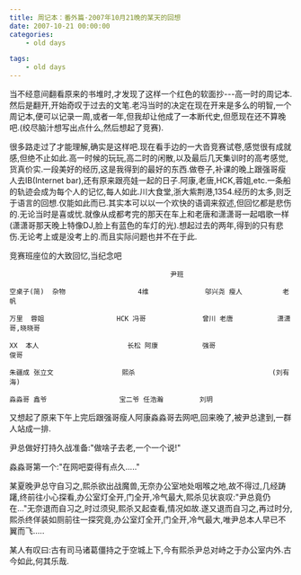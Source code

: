 ```yaml
---
title: 周记本：番外篇·2007年10月21晚的某天的回想
date: 2007-10-21 00:00:00
categories:
	- old days

tags:
	- old days
---
```


当不经意间翻看原来的书堆时,才发现了这样一个红色的软面抄---高一时的周记本.然后是翻开,开始奇叹于过去的文笔.老冯当时的决定在现在开来是多么的明智,一个周记本,便可以记录一周,或者一年,但我却让他成了一本断代史,但愿现在还不算晚吧.(绞尽脑汁想写出点什么,然后想起了竞赛).
<!--more-->
很多路走过了才能理解,确实是这样吧.现在看手边的一大沓竞赛试卷,感觉很有成就感,但绝不止如此.高一时候的玩玩,高二时的闲散,以及最后几天集训时的高考感觉,货真价实.一段美好的经历,这是我得到的最好的东西.做卷子,补课的晚上跟强哥瘦人去IB(Internet bar),还有原来跟亮娃一起的日子.阿康,老唐,HCK,蓉姐,etc.一条船的轨迹会成为每个人的记忆,每人如此.川大食堂,浙大紫荆港,1354.经历的太多,则乏于语言的回想.仅能如此而已.其实本可以以一个欢快的语调来叙述,但回忆都是悲伤的.无论当时是喜或忧.就像从成都考完的那天在车上和老唐和潇潇哥一起唱歌一样(潇潇哥那天晚上特像DJ,脸上有蓝色的车灯的光).想起过去的两年,得到的只有悲伤.无论考上或是没考上的.而且实际问题也并不在于此.



竞赛班座位的大致回忆,当纪念吧


```
										尹班

空桌子(简)  杂物					4维				邬兴尧 瘦人			老帆

万里  蓉姐					HCK 冯哥				曾川 老唐			潇潇哥,晓晓哥

XX  本人						长松 阿康			强哥					俊哥

朱疆成 张立文					熙杀									(刘有海)

淼淼哥 鑫爷					宝二爷 任浩瀚			刘玥
```


又想起了原来下午上完后跟强哥瘦人阿康淼淼哥去网吧,回来晚了,被尹总逮到,一群人站成一排.

尹总做好打持久战准备:"做啥子去老,一个一个说!"

淼淼哥第一个:"在网吧耍得有点久....."


某夏晚尹总守自习之,熙杀欲出战魔兽,无奈办公室地处咽喉之地,故不得过,几经踌躇,终前往小心探看,办公室灯全开,门全开,冷气最大,熙杀见状哀叹:"尹总竟仍在..."无奈退而自习之,时过须臾,熙杀又起查看,情况如故.遂又退而自习之,再过时分,熙杀终佯装如厕前往一探究竟,办公室灯全开,门全开,冷气最大,唯尹总本人早已不翼而飞.....

某人有叹曰:古有司马诸葛僵持之于空城上下,今有熙杀尹总对峙之于办公室内外.古今如此,何其乐哉.

